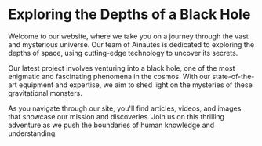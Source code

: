 <!--font:Montserrat-->

# Exploring the Depths of a Black Hole

Welcome to our website, where we take you on a journey through the vast and mysterious universe. Our team of Ainautes is dedicated to exploring the depths of space, using cutting-edge technology to uncover its secrets.

Our latest project involves venturing into a black hole, one of the most enigmatic and fascinating phenomena in the cosmos. With our state-of-the-art equipment and expertise, we aim to shed light on the mysteries of these gravitational monsters.

As you navigate through our site, you'll find articles, videos, and images that showcase our mission and discoveries. Join us on this thrilling adventure as we push the boundaries of human knowledge and understanding.

<!--

Write me markdown content of website with wallpaper:

"A team of Ainautes working together to explore the depths of a black hole, with futuristic technology at their fingertips."

The header of the page should not be copy of the text but rather a real content of the website which is using this wallpaper.


---


# Exploring the Depths of a Black Hole

Welcome to our website, where we take you on a journey through the vast and mysterious universe. Our team of Ainautes is dedicated to exploring the depths of space, using cutting-edge technology to uncover its secrets.

Our latest project involves venturing into a black hole, one of the most enigmatic and fascinating phenomena in the cosmos. With our state-of-the-art equipment and expertise, we aim to shed light on the mysteries of these gravitational monsters.

As you navigate through our site, you'll find articles, videos, and images that showcase our mission and discoveries. Join us on this thrilling adventure as we push the boundaries of human knowledge and understanding.


---


Write me a Google font which is best fitting for the website.

Pick from the list:
- Dancing Script
- Cinzel
- Montserrat
- Barlow Condensed
- Roboto
- Exo 2
- Orbitron
- Cinzel Decorative
- Poppins
- Open Sans
- Lobster
- Cormorant Garamond
- Raleway
- Playfair Display
- Futura
- IBM Plex Sans
- Alegreya
- Lato
- Cabin
- Inter
- Great Vibes
- Creepster


Write just the font name nothing else.


---


Montserrat

-->
